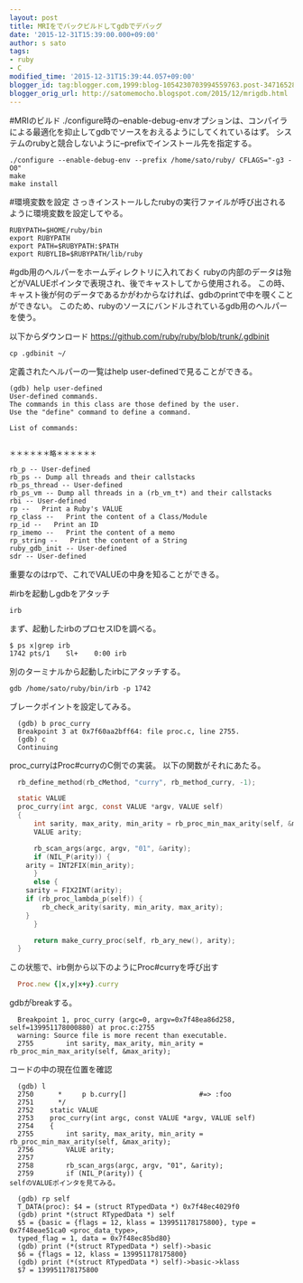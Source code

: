 ```yaml
---
layout: post
title: MRIをでバックビルドしてgdbでデバッグ
date: '2015-12-31T15:39:00.000+09:00'
author: s sato
tags:
- ruby
- C
modified_time: '2015-12-31T15:39:44.057+09:00'
blogger_id: tag:blogger.com,1999:blog-1054230703994559763.post-3471652877023009048
blogger_orig_url: http://satomemocho.blogspot.com/2015/12/mrigdb.html
---
```




#MRIのビルド
./configure時の–enable-debug-envオプションは、コンパイラによる最適化を抑止してgdbでソースをおえるようにしてくれているはず。 システムのrubyと競合しないように–prefixでインストール先を指定する。

```command
./configure --enable-debug-env --prefix /home/sato/ruby/ CFLAGS="-g3 -O0"
make
make install
```


#環境変数を設定
さっきインストールしたrubyの実行ファイルが呼び出されるように環境変数を設定してやる。


```
RUBYPATH=$HOME/ruby/bin
export RUBYPATH
export PATH=$RUBYPATH:$PATH
export RUBYLIB=$RUBYPATH/lib/ruby
```

#gdb用のヘルパーをホームディレクトリに入れておく
rubyの内部のデータは殆どがVALUEポインタで表現され、後でキャストしてから使用される。 この時、キャスト後が何のデータであるかがわからなければ、gdbのprintで中を覗くことができない。 このため、rubyのソースにバンドルされているgdb用のヘルパーを使う。

以下からダウンロード
https://github.com/ruby/ruby/blob/trunk/.gdbinit

```
cp .gdbinit ~/
```

定義されたヘルパーの一覧はhelp user-definedで見ることができる。


```
(gdb) help user-defined
User-defined commands.
The commands in this class are those defined by the user.
Use the "define" command to define a command.

List of commands:


＊＊＊＊＊＊略＊＊＊＊＊＊

rb_p -- User-defined
rb_ps -- Dump all threads and their callstacks
rb_ps_thread -- User-defined
rb_ps_vm -- Dump all threads in a (rb_vm_t*) and their callstacks
rbi -- User-defined
rp --   Print a Ruby's VALUE
rp_class --   Print the content of a Class/Module
rp_id --   Print an ID
rp_imemo --   Print the content of a memo
rp_string --   Print the content of a String
ruby_gdb_init -- User-defined
sdr -- User-defined
```

重要なのはrpで、これでVALUEの中身を知ることができる。

#irbを起動しgdbをアタッチ

```irb```

まず、起動したirbのプロセスIDを調べる。
```
$ ps x|grep irb
1742 pts/1    Sl+    0:00 irb
```

別のターミナルから起動したirbにアタッチする。

```
gdb /home/sato/ruby/bin/irb -p 1742
```

ブレークポイントを設定してみる。

```
  (gdb) b proc_curry
  Breakpoint 3 at 0x7f60aa2bff64: file proc.c, line 2755.
  (gdb) c
  Continuing
```

proc_curryはProc#curryのC側での実装。 以下の関数がそれにあたる。

```c
  rb_define_method(rb_cMethod, "curry", rb_method_curry, -1);

  static VALUE
  proc_curry(int argc, const VALUE *argv, VALUE self)
  {
      int sarity, max_arity, min_arity = rb_proc_min_max_arity(self, &max_arity);
      VALUE arity;

      rb_scan_args(argc, argv, "01", &arity);
      if (NIL_P(arity)) {
    arity = INT2FIX(min_arity);
      }
      else {
    sarity = FIX2INT(arity);
    if (rb_proc_lambda_p(self)) {
        rb_check_arity(sarity, min_arity, max_arity);
    }
      }

      return make_curry_proc(self, rb_ary_new(), arity);
  }
```

この状態で、irb側から以下のようにProc#curryを呼び出す

```ruby
  Proc.new {|x,y|x+y}.curry
```

gdbがbreakする。

```
  Breakpoint 1, proc_curry (argc=0, argv=0x7f48ea86d258, self=139951178000880) at proc.c:2755
  warning: Source file is more recent than executable.
  2755        int sarity, max_arity, min_arity = rb_proc_min_max_arity(self, &max_arity);
```

コードの中の現在位置を確認

```
  (gdb) l
  2750      *     p b.curry[]                  #=> :foo
  2751      */
  2752    static VALUE
  2753    proc_curry(int argc, const VALUE *argv, VALUE self)
  2754    {
  2755        int sarity, max_arity, min_arity = rb_proc_min_max_arity(self, &max_arity);
  2756        VALUE arity;
  2757
  2758        rb_scan_args(argc, argv, "01", &arity);
  2759        if (NIL_P(arity)) {
selfのVALUEポインタを見てみる。

  (gdb) rp self
  T_DATA(proc): $4 = (struct RTypedData *) 0x7f48ec4029f0
  (gdb) print *(struct RTypedData *) self
  $5 = {basic = {flags = 12, klass = 139951178175800}, type = 0x7f48eae51ca0 <proc_data_type>,
  typed_flag = 1, data = 0x7f48ec85bd80}
  (gdb) print (*(struct RTypedData *) self)->basic
  $6 = {flags = 12, klass = 139951178175800}
  (gdb) print (*(struct RTypedData *) self)->basic->klass
  $7 = 139951178175800
```